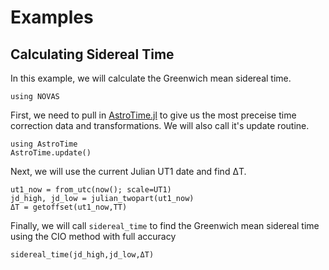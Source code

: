 # Examples

## Calculating Sidereal Time
In this example, we will calculate the Greenwich mean sidereal time.

```@setup sidereal
using NOVAS
```
First, we need to pull in [AstroTime.jl](https://github.com/JuliaAstro/AstroTime.jl) to give us the most preceise time correction data and transformations.
We will also call it's update routine.
```@example sidereal
using AstroTime
AstroTime.update()
```
Next, we will use the current Julian UT1 date and find ΔT.
```@example sidereal
ut1_now = from_utc(now(); scale=UT1)
jd_high, jd_low = julian_twopart(ut1_now)
ΔT = getoffset(ut1_now,TT)
```
Finally, we will call `sidereal_time` to find the Greenwich mean sidereal time using the CIO method with full accuracy
```@example sidereal
sidereal_time(jd_high,jd_low,ΔT)
```